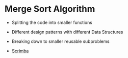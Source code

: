 # Merge Sort Algorithm 

- Splitting the code into smaller functions
- Different design patterns with different Data Structures 
- Breaking down to smaller reusable subproblems 
   
- [Scrimba](https://scrimba.com/allcourses)
